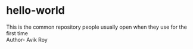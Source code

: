# hello-world
This is the common repository people usually open when they use for the first time
<br>
Author- Avik Roy
